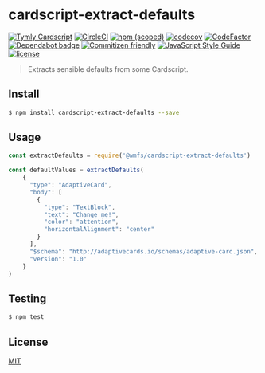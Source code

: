 # cardscript-extract-defaults

[![Tymly Cardscript](https://img.shields.io/badge/tymly-cardscript-blue.svg)](https://tymly.io/)
[![CircleCI](https://circleci.com/gh/wmfs/cardscript-extract-defaults.svg?style=svg)](https://circleci.com/gh/wmfs/cardscript-extract-defaults)
[![npm (scoped)](https://img.shields.io/npm/v/@wmfs/cardscript-extract-defaults.svg)](https://www.npmjs.com/package/@wmfs/cardscript-extract-defaults) 
[![codecov](https://codecov.io/gh/wmfs/cardscript-extract-defaults/branch/master/graph/badge.svg)](https://codecov.io/gh/wmfs/cardscript-extract-defaults) 
[![CodeFactor](https://www.codefactor.io/repository/github/wmfs/cardscript-extract-defaults/badge)](https://www.codefactor.io/repository/github/wmfs/cardscript-extract-defaults) 
[![Dependabot badge](https://img.shields.io/badge/Dependabot-active-brightgreen.svg)](https://dependabot.com/) 
[![Commitizen friendly](https://img.shields.io/badge/commitizen-friendly-brightgreen.svg)](http://commitizen.github.io/cz-cli/) 
[![JavaScript Style Guide](https://img.shields.io/badge/code_style-standard-brightgreen.svg)](https://standardjs.com) 
[![license](https://img.shields.io/github/license/mashape/apistatus.svg)](https://github.com/wmfs/tymly/blob/master/packages/concrete-paths/LICENSE)


> Extracts sensible defaults from some Cardscript.

## <a name="install"></a>Install
```bash
$ npm install cardscript-extract-defaults --save
```

## <a name="usage"></a>Usage

```javascript
const extractDefaults = require('@wmfs/cardscript-extract-defaults')

const defaultValues = extractDefaults(
    {
      "type": "AdaptiveCard",
      "body": [
        {
          "type": "TextBlock",
          "text": "Change me!",
          "color": "attention",
          "horizontalAlignment": "center"
        }
      ],
      "$schema": "http://adaptivecards.io/schemas/adaptive-card.json",
      "version": "1.0"
    }
)

```

## <a name="test"></a>Testing

```bash
$ npm test
```

## <a name="license"></a>License
[MIT](https://github.com/wmfs/cardscript/blob/master/LICENSE)
